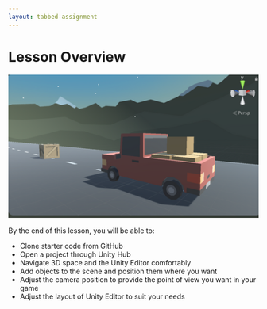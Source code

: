```yaml
---
layout: tabbed-assignment
---
```


# Lesson Overview

<img class="overview-image" src="assets/images/screen-capture.png">

By the end of this lesson, you will be able to:
* Clone starter code from GitHub
* Open a project through Unity Hub
* Navigate 3D space and the Unity Editor comfortably
* Add objects to the scene and position them where you want
* Adjust the camera position to provide the point of view you want in your game
* Adjust the layout of Unity Editor to suit your needs
